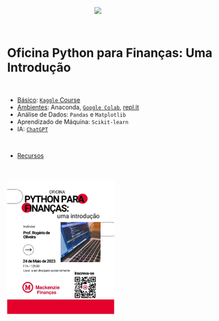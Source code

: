 <img src="http://meusite.mackenzie.br/rogerio/mackenzie_logo/UPM.2_horizontal_vermelho.jpg" width=300, align="right"> 

<br>
<br>
<br>

# Oficina Python para Finanças: Uma Introdução

<br>

* [Básico](https://colab.research.google.com/github/Rogerio-mack/Oficina_Python_para_Financas/blob/main/Basico.ipynb): [`Kaggle` Course](https://www.kaggle.com/learn)
* [Ambientes](https://colab.research.google.com/github/Rogerio-mack/Oficina_Python_para_Financas/blob/main/Basico.ipynb): Anaconda, [`Google Colab`](https://colab.research.google.com/notebooks/intro.ipynb), [repl.it](https://replit.com/)
* Análise de Dados: `Pandas` e `Matplotlib`
* Aprendizado de Máquina: `Scikit-learn`
* IA: [`ChatGPT`](https://colab.research.google.com/github/Rogerio-mack/Oficina_Python_para_Financas/blob/main/ChatGPT3_with_Python.ipynb)

<br>

* [Recursos](https://colab.research.google.com/github/Rogerio-mack/Oficina_Python_para_Financas/blob/main/Resources.ipynb)

<br>
<br>


<img src="https://github.com/Rogerio-mack/Oficina_Python_para_Financas/blob/main/figs/chamada.jpeg?raw=true" width=250, align="left"> 
